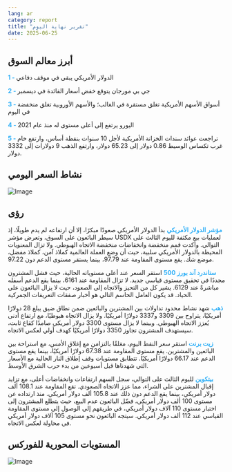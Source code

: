 ```yaml
---
lang: ar
category: report
title: "تقرير نهاية اليوم"
date: 2025-06-25
---
```



<h2>أبرز معالم السوق</h2>
<strong style="color: #2caef7;">1 - </strong> الدولار الأمريكي يبقى في موقف دفاعي

<strong style="color: #2caef7;">2 - </strong> جي بي مورجان يتوقع خفض أسعار الفائدة في ديسمبر

<strong style="color: #2caef7;">3 - </strong> أسواق الأسهم الأمريكية تغلق مستقرة في الغالب؛ والأسهم الأوروبية تغلق منخفضة في اليوم

<strong style="color: #2caef7;">4 - </strong> اليورو يرتفع إلى أعلى مستوى له منذ عام 2021

<strong style="color: #2caef7;">5 - </strong> تراجعت عوائد سندات الخزانة الأمريكية لأجل 10 سنوات بنقطة أساس، وارتفع خام غرب تكساس الوسيط 0.86 دولار إلى 65.23 دولار، وارتفع الذهب 9 دولارات إلى 3332 دولار.



<h2>نشاط السعر اليومي</h2>
<img src="https://markleighedu.github.io/img/Jun-2025/25-Jun-2025/price.jpg" alt="Image"/>

<h2>رؤى</h2>
<strong style="color: #2caef7;">مؤشر الدولار الأمريكي</strong> بدأ الدولار الأمريكي صعودًا مبكرًا، إلا أن ارتفاعه لم يدم طويلًا، إذ سيطر البائعون على السوق، وتعرض مؤشر USDX لعمليات بيع مكثفة لليوم الثالث على التوالي. وأكدت قمم منخفضة وانخفاضات منخفضة الاتجاه الهبوطي. ولا تزال المعنويات المحيطة بالدولار الأمريكي سلبية، حيث أن وضع العملة العالمية كملاذ آمن، كملاذ مفضل، موضع شك. يقع مستوى المقاومة عند 97.79، بينما يستقر مستوى الدعم دون 97.22.

<strong style="color: #2caef7;">ستاندرد آند بورز 500</strong> استقر السعر عند أعلى مستوياته الحالية، حيث فشل المشترون مجددًا في تحقيق مستوى قياسي جديد. لا تزال المقاومة عند 6161، بينما يقع الدعم أسفله مباشرةً عند 6129. يشير كل من التحيز والاتجاه إلى الصعود، حيث لا يزال البائعون على الحياد. قد يكون العامل الحاسم التالي هو أخبار صفقات التعريفات الجمركية.

<strong style="color: #2caef7;">ذهب</strong> شهد نشاط محدود تداولات بين المشترين والبائعين ضمن نطاق ضيق يبلغ 28 دولارًا أمريكيًا، يتراوح بين 3309 و3337 دولارًا أمريكيًا. ولا يزال الاتجاه هبوطيًا، مع ارتفاع أدنى يُعزز الاتجاه الهبوطي. وبينما لا يزال مستوى 3300 دولار أمريكي صامدًا كقاع ثابت، سيستهدف المشترون تجاوز 3350 دولارًا أمريكيًا كهدف أولي لعكس الاتجاه.

<strong style="color: #2caef7;">زيت برنت</strong> استقر سعر النفط اليوم، مغلقًا بالتزامن مع إغلاق الأمس، مع استراحة بين البائعين والمشترين. يقع مستوى المقاومة عند 67.38 دولارًا أمريكيًا، بينما يقع مستوى الدعم عند 66.17 دولارًا أمريكيًا. تتطابق مستويات وقف إطلاق النار الحالية مع الأسعار التي شهدناها قبل أسبوعين من بدء حرب الشرق الأوسط.

<strong style="color: #2caef7;">بيتكوين</strong> لليوم الثالث على التوالي، سجل السهم ارتفاعات وانخفاضات أعلى، مع تزايد إقبال المشترين على الشراء، مما عزز الاتجاه الصعودي. تقع المقاومة عند 108.1 ألف دولار أمريكي، بينما يقع الدعم دون ذلك عند 105.8 ألف دولار أمريكي. منذ ارتداده عن مستوى 100 ألف دولار أمريكي، فضّل البائعون عدم البيع، حيث يتطلع المشترون إلى اختبار مستوى 110 آلاف دولار أمريكي، في طريقهم إلى الوصول إلى مستوى المقاومة القياسي عند 112 ألف دولار أمريكي. سيتجه البائعون نحو مستوى 105 آلاف دولار أمريكي في محاولة لعكس الاتجاه.



<h2>المستويات المحورية للفوركس</h2>
<img src="https://markleighedu.github.io/img/Jun-2025/25-Jun-2025/pivot.jpg" alt="Image"/>